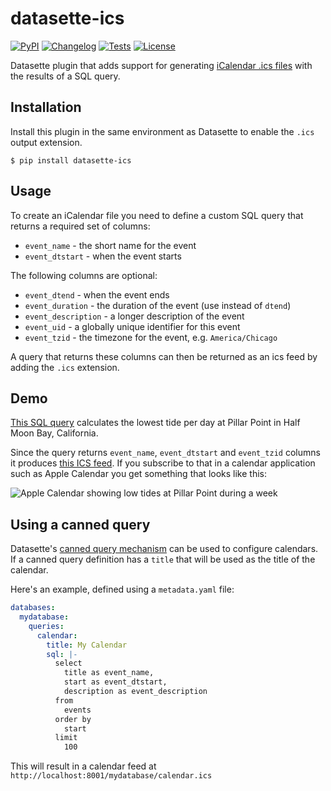 # datasette-ics

[![PyPI](https://img.shields.io/pypi/v/datasette-ics.svg)](https://pypi.org/project/datasette-ics/)
[![Changelog](https://img.shields.io/github/v/release/simonw/datasette-ics?include_prereleases&label=changelog)](https://github.com/simonw/datasette-ics/releases)
[![Tests](https://github.com/simonw/datasette-ics/workflows/Test/badge.svg)](https://github.com/simonw/datasette-ics/actions?query=workflow%3ATest)
[![License](https://img.shields.io/badge/license-Apache%202.0-blue.svg)](https://github.com/simonw/datasette-ics/blob/main/LICENSE)

Datasette plugin that adds support for generating [iCalendar .ics files](https://tools.ietf.org/html/rfc5545) with the results of a SQL query.

## Installation

Install this plugin in the same environment as Datasette to enable the `.ics` output extension.

    $ pip install datasette-ics

## Usage

To create an iCalendar file you need to define a custom SQL query that returns a required set of columns:

* `event_name` - the short name for the event
* `event_dtstart` - when the event starts

The following columns are optional:

* `event_dtend` - when the event ends
* `event_duration` - the duration of the event (use instead of `dtend`)
* `event_description` - a longer description of the event
* `event_uid` - a globally unique identifier for this event
* `event_tzid` - the timezone for the event, e.g. `America/Chicago`

A query that returns these columns can then be returned as an ics feed by adding the `.ics` extension.

## Demo

[This SQL query]([https://www.rockybeaches.com/data?sql=with+inner+as+(%0D%0A++select%0D%0A++++datetime%2C%0D%0A++++substr(datetime%2C+0%2C+11)+as+date%2C%0D%0A++++mllw_feet%2C%0D%0A++++lag(mllw_feet)+over+win+as+previous_mllw_feet%2C%0D%0A++++lead(mllw_feet)+over+win+as+next_mllw_feet%0D%0A++from%0D%0A++++tide_predictions%0D%0A++where%0D%0A++++station_id+%3D+%3Astation_id%0D%0A++++and+datetime+%3E%3D+date()%0D%0A++++window+win+as+(%0D%0A++++++order+by%0D%0A++++++++datetime%0D%0A++++)%0D%0A++order+by%0D%0A++++datetime%0D%0A)%2C%0D%0Alowest_tide_per_day+as+(%0D%0A++select%0D%0A++++date%2C%0D%0A++++datetime%2C%0D%0A++++mllw_feet%0D%0A++from%0D%0A++++inner%0D%0A++where%0D%0A++++mllw_feet+%3C%3D+previous_mllw_feet%0D%0A++++and+mllw_feet+%3C%3D+next_mllw_feet%0D%0A)%0D%0Aselect%0D%0A++min(datetime)+as+event_dtstart%2C%0D%0A++%27Low+tide%3A+%27+||+mllw_feet+||+%27+feet%27+as+event_name%2C%0D%0A++%27America%2FLos_Angeles%27+as+event_tzid%0D%0Afrom%0D%0A++lowest_tide_per_day%0D%0Agroup+by%0D%0A++date%0D%0Aorder+by%0D%0A++date&station_id=9414131) calculates the lowest tide per day at Pillar Point in Half Moon Bay, California.

Since the query returns `event_name`, `event_dtstart` and `event_tzid` columns it produces [this ICS feed](https://www.rockybeaches.com/data.ics?sql=with+inner+as+(%0D%0A++select%0D%0A++++datetime%2C%0D%0A++++substr(datetime%2C+0%2C+11)+as+date%2C%0D%0A++++mllw_feet%2C%0D%0A++++lag(mllw_feet)+over+win+as+previous_mllw_feet%2C%0D%0A++++lead(mllw_feet)+over+win+as+next_mllw_feet%0D%0A++from%0D%0A++++tide_predictions%0D%0A++where%0D%0A++++station_id+%3D+%3Astation_id%0D%0A++++and+datetime+%3E%3D+date()%0D%0A++++window+win+as+(%0D%0A++++++order+by%0D%0A++++++++datetime%0D%0A++++)%0D%0A++order+by%0D%0A++++datetime%0D%0A)%2C%0D%0Alowest_tide_per_day+as+(%0D%0A++select%0D%0A++++date%2C%0D%0A++++datetime%2C%0D%0A++++mllw_feet%0D%0A++from%0D%0A++++inner%0D%0A++where%0D%0A++++mllw_feet+%3C%3D+previous_mllw_feet%0D%0A++++and+mllw_feet+%3C%3D+next_mllw_feet%0D%0A)%0D%0Aselect%0D%0A++min(datetime)+as+event_dtstart%2C%0D%0A++%27Low+tide%3A+%27+||+mllw_feet+||+%27+feet%27+as+event_name%2C%0D%0A++%27America%2FLos_Angeles%27+as+event_tzid%0D%0Afrom%0D%0A++lowest_tide_per_day%0D%0Agroup+by%0D%0A++date%0D%0Aorder+by%0D%0A++date&station_id=9414131). If you subscribe to that in a calendar application such as Apple Calendar you get something that looks like this:

![Apple Calendar showing low tides at Pillar Point during a week](https://user-images.githubusercontent.com/9599/173158984-e5ec6bd0-33fc-4fc0-ba9d-17ae674f310a.jpg)

## Using a canned query

Datasette's [canned query mechanism](https://datasette.readthedocs.io/en/stable/sql_queries.html#canned-queries) can be used to configure calendars. If a canned query definition has a `title` that will be used as the title of the calendar.

Here's an example, defined using a `metadata.yaml` file:

```yaml
databases:
  mydatabase:
    queries:
      calendar:
        title: My Calendar
        sql: |-
          select
            title as event_name,
            start as event_dtstart,
            description as event_description
          from
            events
          order by
            start
          limit
            100
```
This will result in a calendar feed at `http://localhost:8001/mydatabase/calendar.ics`
